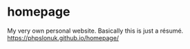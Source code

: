 # homepage
My very own personal website. Basically this is just a résumé.
https://phpslonuk.github.io/homepage/